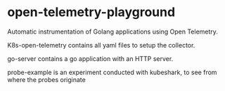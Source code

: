 # open-telemetry-playground
Automatic instrumentation of Golang applications using Open Telemetry.

K8s-open-telemetry contains all yaml files to setup the collector.

go-server contains a go application with an HTTP server.

probe-example is an experiment conducted with kubeshark, to see from where the probes originate